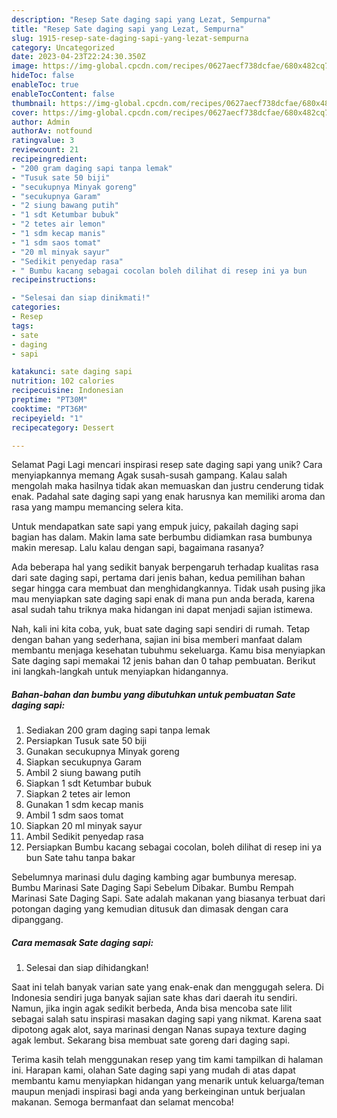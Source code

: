 ```yaml
---
description: "Resep Sate daging sapi yang Lezat, Sempurna"
title: "Resep Sate daging sapi yang Lezat, Sempurna"
slug: 1915-resep-sate-daging-sapi-yang-lezat-sempurna
category: Uncategorized
date: 2023-04-23T22:24:30.350Z
image: https://img-global.cpcdn.com/recipes/0627aecf738dcfae/680x482cq70/sate-daging-sapi-foto-resep-utama.jpg
hideToc: false
enableToc: true
enableTocContent: false
thumbnail: https://img-global.cpcdn.com/recipes/0627aecf738dcfae/680x482cq70/sate-daging-sapi-foto-resep-utama.jpg
cover: https://img-global.cpcdn.com/recipes/0627aecf738dcfae/680x482cq70/sate-daging-sapi-foto-resep-utama.jpg
author: Admin
authorAv: notfound
ratingvalue: 3
reviewcount: 21
recipeingredient:
- "200 gram daging sapi tanpa lemak"
- "Tusuk sate 50 biji"
- "secukupnya Minyak goreng"
- "secukupnya Garam"
- "2 siung bawang putih"
- "1 sdt Ketumbar bubuk"
- "2 tetes air lemon"
- "1 sdm kecap manis"
- "1 sdm saos tomat"
- "20 ml minyak sayur"
- "Sedikit penyedap rasa"
- " Bumbu kacang sebagai cocolan boleh dilihat di resep ini ya bun                      Sate tahu tanpa bakar"
recipeinstructions:

- "Selesai dan siap dinikmati!"
categories:
- Resep
tags:
- sate
- daging
- sapi

katakunci: sate daging sapi 
nutrition: 102 calories
recipecuisine: Indonesian
preptime: "PT30M"
cooktime: "PT36M"
recipeyield: "1"
recipecategory: Dessert

---
```



Selamat Pagi Lagi mencari inspirasi resep sate daging sapi yang unik? Cara menyiapkannya memang Agak susah-susah gampang. Kalau salah mengolah maka hasilnya tidak akan memuaskan dan justru cenderung tidak enak. Padahal sate daging sapi yang enak harusnya kan memiliki aroma dan rasa yang mampu memancing selera kita.


Untuk mendapatkan sate sapi yang empuk juicy, pakailah daging sapi bagian has dalam. Makin lama sate berbumbu didiamkan rasa bumbunya makin meresap. Lalu kalau dengan sapi, bagaimana rasanya?

Ada beberapa hal yang sedikit banyak berpengaruh terhadap kualitas rasa dari sate daging sapi, pertama dari jenis bahan, kedua pemilihan bahan segar hingga cara membuat dan menghidangkannya. Tidak usah pusing jika mau menyiapkan sate daging sapi enak di mana pun anda berada, karena asal sudah tahu triknya maka hidangan ini dapat menjadi sajian istimewa.


Nah, kali ini kita coba, yuk, buat sate daging sapi sendiri di rumah. Tetap dengan bahan yang sederhana, sajian ini bisa memberi manfaat dalam membantu menjaga kesehatan tubuhmu sekeluarga. Kamu bisa menyiapkan Sate daging sapi memakai 12 jenis bahan dan 0 tahap pembuatan. Berikut ini langkah-langkah untuk menyiapkan hidangannya.

<!--inarticleads1-->

##### Bahan-bahan dan bumbu yang dibutuhkan untuk pembuatan Sate daging sapi:

1. Sediakan 200 gram daging sapi tanpa lemak
1. Persiapkan Tusuk sate 50 biji
1. Gunakan secukupnya Minyak goreng
1. Siapkan secukupnya Garam
1. Ambil 2 siung bawang putih
1. Siapkan 1 sdt Ketumbar bubuk
1. Siapkan 2 tetes air lemon
1. Gunakan 1 sdm kecap manis
1. Ambil 1 sdm saos tomat
1. Siapkan 20 ml minyak sayur
1. Ambil Sedikit penyedap rasa
1. Persiapkan  Bumbu kacang sebagai cocolan, boleh dilihat di resep ini ya bun                      Sate tahu tanpa bakar


Sebelumnya marinasi dulu daging kambing agar bumbunya meresap. Bumbu Marinasi Sate Daging Sapi Sebelum Dibakar. Bumbu Rempah Marinasi Sate Daging Sapi. Sate adalah makanan yang biasanya terbuat dari potongan daging yang kemudian ditusuk dan dimasak dengan cara dipanggang. 

<!--inarticleads2-->

##### Cara memasak Sate daging sapi:


1. Selesai dan siap dihidangkan!

Saat ini telah banyak varian sate yang enak-enak dan menggugah selera. Di Indonesia sendiri juga banyak sajian sate khas dari daerah itu sendiri. Namun, jika ingin agak sedikit berbeda, Anda bisa mencoba sate lilit sebagai salah satu inspirasi masakan daging sapi yang nikmat. Karena saat dipotong agak alot, saya marinasi dengan Nanas supaya texture daging agak lembut. Sekarang bisa membuat sate goreng dari daging sapi. 

Terima kasih telah menggunakan resep yang tim kami tampilkan di halaman ini. Harapan kami, olahan Sate daging sapi yang mudah di atas dapat membantu kamu menyiapkan hidangan yang menarik untuk keluarga/teman maupun menjadi inspirasi bagi anda yang berkeinginan untuk berjualan makanan. Semoga bermanfaat dan selamat mencoba!
